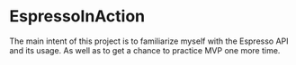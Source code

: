 # EspressoInAction
The main intent of this project is to familiarize myself with the Espresso API and its usage. As well as to get a chance to practice MVP one more time.

